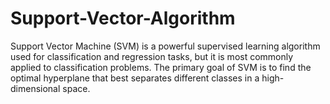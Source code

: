 # Support-Vector-Algorithm
Support Vector Machine (SVM) is a powerful supervised learning algorithm used for classification and regression tasks, but it is most commonly applied to classification problems. The primary goal of SVM is to find the optimal hyperplane that best separates different classes in a high-dimensional space.
